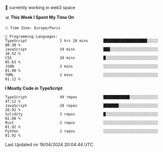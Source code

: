 🔭 currently working in web3 space

<!--START_SECTION:waka-->
📊 **This Week I Spent My Time On** 

```text
🕑︎ Time Zone: Europe/Paris

💬 Programming Languages: 
TypeScript               2 hrs 28 mins       ████████████████████░░░░░   80.30 % 
JavaScript               19 mins             ███░░░░░░░░░░░░░░░░░░░░░░   10.52 % 
CSS                      10 mins             █░░░░░░░░░░░░░░░░░░░░░░░░   05.63 % 
JSON                     3 mins              ░░░░░░░░░░░░░░░░░░░░░░░░░   01.90 % 
TOML                     2 mins              ░░░░░░░░░░░░░░░░░░░░░░░░░   01.12 % 
```

**I Mostly Code in TypeScript** 

```text
TypeScript               49 repos            ████████████░░░░░░░░░░░░░   47.12 % 
JavaScript               28 repos            ███████░░░░░░░░░░░░░░░░░░   26.92 % 
Solidity                 3 repos             █░░░░░░░░░░░░░░░░░░░░░░░░   02.88 % 
Rust                     2 repos             ░░░░░░░░░░░░░░░░░░░░░░░░░   01.92 % 
Python                   2 repos             ░░░░░░░░░░░░░░░░░░░░░░░░░   01.92 % 
```




 Last Updated on 18/04/2024 20:04:44 UTC
<!--END_SECTION:waka-->
